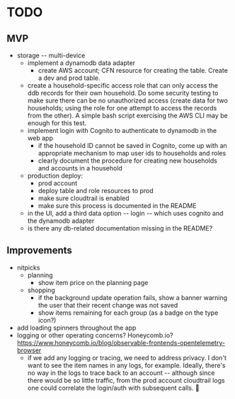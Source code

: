 # TODO

## MVP
- storage -- multi-device
  - implement a dynamodb data adapter
      - create AWS account; CFN resource for creating the table. Create a dev
        and prod table.
  - create a household-specific access role that can only access the ddb records
    for their own household. Do some security testing to make sure there can be
    no unauthorized access (create data for two households; using the role for
    one attempt to access the records from the other). A simple bash script
    exercising the AWS CLI may be enough for this test.
  - implement login with Cognito to authenticate to dynamodb in the web app
      - if the household ID cannot be saved in Cognito, come up with an
        appropriate mechanism to map user ids to households and roles
      - clearly document the procedure for creating new households and accounts in a
        household
  - production deploy:
      - prod account
      - deploy table and role resources to prod
      - make sure cloudtrail is enabled
      - make sure this process is documented in the README
  - in the UI, add a third data option -- login -- which uses cognito and the dynamodb
    adapter
  - is there any db-related documentation missing in the README?

## Improvements
- nitpicks
  - planning
    - show item price on the planning page
  - shopping
    - if the background update operation fails, show a banner warning the user
      that their recent change was not saved
    - show items remaining for each group (as a badge on the type icon?)
- add loading spinners throughout the app
- logging or other operating concerns? Honeycomb.io? https://www.honeycomb.io/blog/observable-frontends-opentelemetry-browser
   - if we add any logging or tracing, we need to address privacy. I don't want
     to see the item names in any logs, for example. Ideally, there's no way in
     the logs to trace back to an account -- although since there would be so
     little traffic, from the prod account cloudtrail logs one could correlate
     the login/auth with subsequent calls. 🤔
